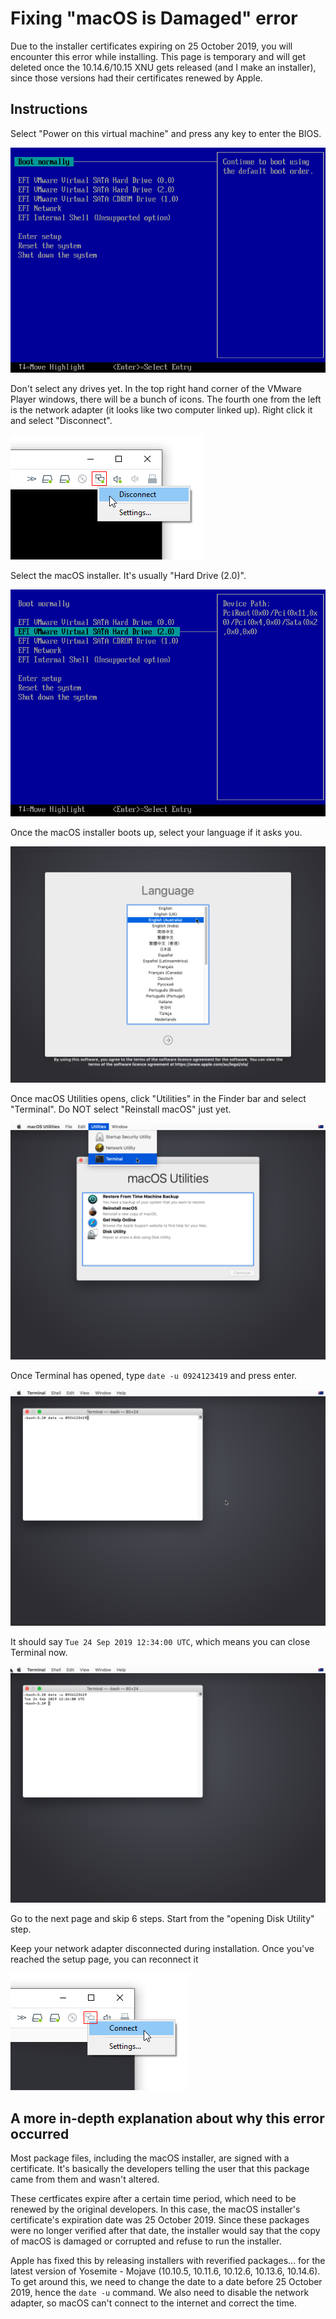# Fixing "macOS is Damaged" error

Due to the installer certificates expiring on 25 October 2019, you will encounter this error while installing. This page is temporary and will get deleted once the 10.14.6/10.15 XNU gets released \(and I make an installer\), since those versions had their certificates renewed by Apple.

## Instructions

Select "Power on this virtual machine" and press any key to enter the BIOS.

![](.gitbook/assets/vmplayer_r5husjdbvo.png)

Don't select any drives yet. In the top right hand corner of the VMware Player windows, there will be a bunch of icons. The fourth one from the left is the network adapter \(it looks like two computer linked up\). Right click it and select "Disconnect".

![](.gitbook/assets/vmplayer_eo1glr79du.png)

Select the macOS installer. It's usually "Hard Drive \(2.0\)".

![](.gitbook/assets/vmplayer_4zjkfu5smq.png)

Once the macOS installer boots up, select your language if it asks you.

![](.gitbook/assets/vmplayer_lfkwqppk8y.png)

Once macOS Utilities opens, click "Utilities" in the Finder bar and select "Terminal". Do NOT select "Reinstall macOS" just yet.

![](.gitbook/assets/vmplayer_yf2h4x8dsf.png)

Once Terminal has opened, type `date -u 0924123419` and press enter.

![](.gitbook/assets/vmplayer_eg1bbjv0su.png)

It should say `Tue 24 Sep 2019 12:34:00 UTC`, which means you can close Terminal now.

![](.gitbook/assets/vmplayer_1j6bbqdxsx.png)

Go to the next page and skip 6 steps. Start from the "opening Disk Utility" step.

Keep your network adapter disconnected during installation. Once you've reached the setup page, you can reconnect it

![](.gitbook/assets/vmplayer_5ftxof1kbv.png)

## A more in-depth explanation about why this error occurred

Most package files, including the macOS installer, are signed with a certificate. It's basically the developers telling the user that this package came from them and wasn't altered. 

These certficates expire after a certain time period, which need to be renewed by the original developers. In this case, the macOS installer's certificate's expiration date was 25 October 2019. Since these packages were no longer verified after that date, the installer would say that the copy of macOS is damaged or corrupted and refuse to run the installer. 

Apple has fixed this by releasing installers with reverified packages... for the latest version of Yosemite - Mojave \(10.10.5, 10.11.6, 10.12.6, 10.13.6, 10.14.6\). To get around this, we need to change the date to a date before 25 October 2019, hence the `date -u` command. We also need to disable the network adapter, so macOS can't connect to the internet and correct the time.

